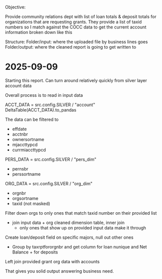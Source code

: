 Objective:

Provide community relations dept with list of loan totals & deposit totals for organizations that are requesting grants. They provide a list of taxid numbers so I match against the COCC data to get the current account information broken down like this

Structure:
Folder/input: where the uploaded file by business lines goes
Folder/output: where the cleaned report is going to get written to

# 2025-09-09
Starting this report. Can turn around relatively quickly from silver layer account data

Overall process is to read in input data

ACCT_DATA = src.config.SILVER / "account"
DeltaTable(ACCT_DATA).to_pandas

The data can be filtered to
- effdate
- acctnbr
- ownersortname
- mjaccttypcd
- currmiaccttypcd

PERS_DATA = src.config.SILVER / "pers_dim"
- pernsbr
- perssortname

ORG_DATA = src.config.SILVER / "org_dim"
- orgnbr
- orgsortname
- taxid (not masked)

Filter down orgs to only ones that match taxid number on their provided list
- join input data + org cleaned dimension table, inner join
    - only ones that show up on provided input data make it through

Create loan/deposit field on specific majors, null out other ones
- Group by taxrptfororgnbr and get column for loan nunique and Net Balance + for deposits

Left join provided grant org data with accounts

That gives you solid output answering business need.